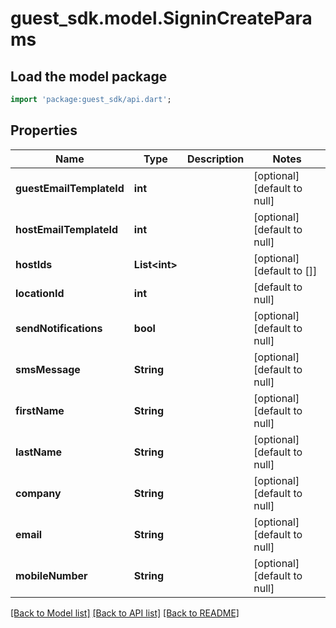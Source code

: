# guest_sdk.model.SigninCreateParams

## Load the model package
```dart
import 'package:guest_sdk/api.dart';
```

## Properties
Name | Type | Description | Notes
------------ | ------------- | ------------- | -------------
**guestEmailTemplateId** | **int** |  | [optional] [default to null]
**hostEmailTemplateId** | **int** |  | [optional] [default to null]
**hostIds** | **List&lt;int&gt;** |  | [optional] [default to []]
**locationId** | **int** |  | [default to null]
**sendNotifications** | **bool** |  | [optional] [default to null]
**smsMessage** | **String** |  | [optional] [default to null]
**firstName** | **String** |  | [optional] [default to null]
**lastName** | **String** |  | [optional] [default to null]
**company** | **String** |  | [optional] [default to null]
**email** | **String** |  | [optional] [default to null]
**mobileNumber** | **String** |  | [optional] [default to null]

[[Back to Model list]](../README.md#documentation-for-models) [[Back to API list]](../README.md#documentation-for-api-endpoints) [[Back to README]](../README.md)


